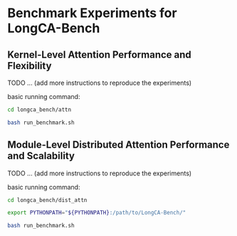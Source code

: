 # Benchmark Experiments for LongCA-Bench


## Kernel-Level Attention Performance and Flexibility

TODO ... (add more instructions to reproduce the experiments)

basic running command:

```bash
cd longca_bench/attn

bash run_benchmark.sh
```


## Module-Level Distributed Attention Performance and Scalability

TODO ... (add more instructions to reproduce the experiments)

basic running command:

```bash
cd longca_bench/dist_attn

export PYTHONPATH="${PYTHONPATH}:/path/to/LongCA-Bench/"

bash run_benchmark.sh
```
